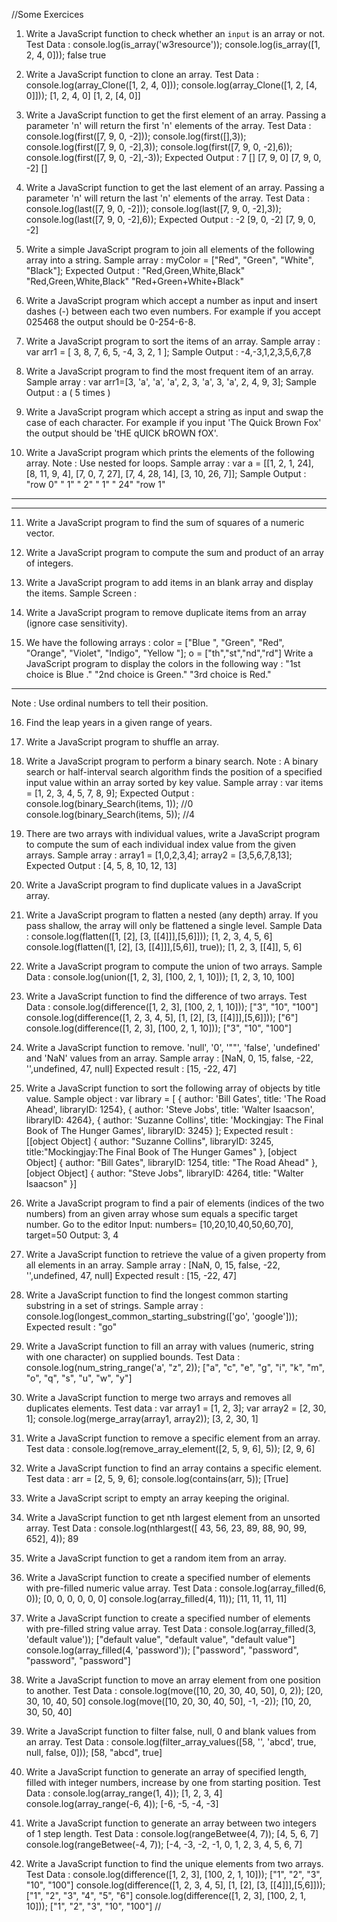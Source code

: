 //Some Exercices
1. Write a JavaScript function to check whether an `input` is an array or not.
Test Data :
console.log(is_array('w3resource')); 
console.log(is_array([1, 2, 4, 0]));
false
true

2. Write a JavaScript function to clone an array.
Test Data :
console.log(array_Clone([1, 2, 4, 0])); 
console.log(array_Clone([1, 2, [4, 0]]));
[1, 2, 4, 0] 
[1, 2, [4, 0]]

3. Write a JavaScript function to get the first element of an array. Passing a parameter 'n' will return the first 'n' elements of the array.
Test Data : 
console.log(first([7, 9, 0, -2])); 
console.log(first([],3));
console.log(first([7, 9, 0, -2],3));
console.log(first([7, 9, 0, -2],6));
console.log(first([7, 9, 0, -2],-3));
Expected Output : 
7
[] 
[7, 9, 0] 
[7, 9, 0, -2] 
[]


4. Write a JavaScript function to get the last element of an array. Passing a parameter 'n' will return the last 'n' elements of the array.
Test Data : 
console.log(last([7, 9, 0, -2])); 
console.log(last([7, 9, 0, -2],3)); 
console.log(last([7, 9, 0, -2],6));
Expected Output : 
-2 
[9, 0, -2] 
[7, 9, 0, -2]



5. Write a simple JavaScript program to join all elements of the following array into a string.
Sample array : myColor = ["Red", "Green", "White", "Black"];
Expected Output : 
"Red,Green,White,Black"
"Red,Green,White,Black"
"Red+Green+White+Black"

6. Write a JavaScript program which accept a number as input and insert dashes (-) between each two even numbers. For example if you accept 025468 the output should be 0-254-6-8.

7. Write a JavaScript program to sort the items of an array.
Sample array : var arr1 = [ 3, 8, 7, 6, 5, -4, 3, 2, 1 ];
Sample Output : -4,-3,1,2,3,5,6,7,8


8. Write a JavaScript program to find the most frequent item of an array.
Sample array : var arr1=[3, 'a', 'a', 'a', 2, 3, 'a', 3, 'a', 2, 4, 9, 3];
Sample Output : a ( 5 times )

9. Write a JavaScript program which accept a string as input and swap the case of each character. For example if you input 'The Quick Brown Fox' the output should be 'tHE qUICK bROWN fOX'. 

10. Write a JavaScript program which prints the elements of the following array.
Note : Use nested for loops.
Sample array : var a = [[1, 2, 1, 24], [8, 11, 9, 4], [7, 0, 7, 27], [7, 4, 28, 14], [3, 10, 26, 7]];
Sample Output : 
"row 0" 
" 1" 
" 2" 
" 1"
" 24"
"row 1" 
------
------
11. Write a JavaScript program to find the sum of squares of a numeric vector.

12. Write a JavaScript program to compute the sum and product of an array of integers.

13. Write a JavaScript program to add items in an blank array and display the items.
Sample Screen : 


14. Write a JavaScript program to remove duplicate items from an array (ignore case sensitivity).

15. We have the following arrays :
color = ["Blue ", "Green", "Red", "Orange", "Violet", "Indigo", "Yellow "];
o = ["th","st","nd","rd"]
Write a JavaScript program to display the colors in the following way :
"1st choice is Blue ."
"2nd choice is Green."
"3rd choice is Red."
- - - - - - - - - - - - -
Note : Use ordinal numbers to tell their position.

16. Find the leap years in a given range of years.

17. Write a JavaScript program to shuffle an array.

18. Write a JavaScript program to perform a binary search.
Note : A binary search or half-interval search algorithm finds the position of a specified input value within an array sorted by key value. 
Sample array : 
var items = [1, 2, 3, 4, 5, 7, 8, 9];
Expected Output : 
console.log(binary_Search(items, 1)); //0 
console.log(binary_Search(items, 5)); //4

19. There are two arrays with individual values, write a JavaScript program to compute the sum of each individual index value from the given arrays.
Sample array : 
array1 = [1,0,2,3,4];
array2 = [3,5,6,7,8,13];
Expected Output : 
[4, 5, 8, 10, 12, 13] 
20. Write a JavaScript program to find duplicate values in a JavaScript array.

21. Write a JavaScript program to flatten a nested (any depth) array. If you pass shallow, the array will only be flattened a single level.
Sample Data :
console.log(flatten([1, [2], [3, [[4]]],[5,6]])); 
[1, 2, 3, 4, 5, 6]
console.log(flatten([1, [2], [3, [[4]]],[5,6]], true)); 
[1, 2, 3, [[4]], 5, 6]

22. Write a JavaScript program to compute the union of two arrays.
Sample Data :
console.log(union([1, 2, 3], [100, 2, 1, 10]));
[1, 2, 3, 10, 100]

23. Write a JavaScript function to find the difference of two arrays.
Test Data :
console.log(difference([1, 2, 3], [100, 2, 1, 10])); 
["3", "10", "100"]
console.log(difference([1, 2, 3, 4, 5], [1, [2], [3, [[4]]],[5,6]])); 
["6"]
console.log(difference([1, 2, 3], [100, 2, 1, 10]));
["3", "10", "100"]

24. Write a JavaScript function to remove. 'null', '0', '""', 'false', 'undefined' and 'NaN' values from an array.
Sample array : [NaN, 0, 15, false, -22, '',undefined, 47, null]
Expected result : [15, -22, 47]

25. Write a JavaScript function to sort the following array of objects by title value.
Sample object :
var library = [ 
   { author: 'Bill Gates', title: 'The Road Ahead', libraryID: 1254},
   { author: 'Steve Jobs', title: 'Walter Isaacson', libraryID: 4264},
   { author: 'Suzanne Collins', title: 'Mockingjay: The Final Book of The Hunger Games', libraryID: 3245}
   ];
Expected result :
[[object Object] {
  author: "Suzanne Collins",
  libraryID: 3245,
  title:"Mockingjay:The Final Book of The Hunger Games"
}, [object Object] {
  author: "Bill Gates",
  libraryID: 1254,
  title: "The Road Ahead"
}, [object Object] {
  author: "Steve Jobs",
  libraryID: 4264,
  title: "Walter Isaacson"
}]

26. Write a JavaScript program to find a pair of elements (indices of the two numbers) from an given array whose sum equals a specific target number. Go to the editor
Input: numbers= [10,20,10,40,50,60,70], target=50
Output: 3, 4

27. Write a JavaScript function to retrieve the value of a given property from all elements in an array.
Sample array : [NaN, 0, 15, false, -22, '',undefined, 47, null]
Expected result : [15, -22, 47]

28. Write a JavaScript function to find the longest common starting substring in a set of strings.
Sample array : console.log(longest_common_starting_substring(['go', 'google']));
Expected result : "go"

29. Write a JavaScript function to fill an array with values (numeric, string with one character) on supplied bounds.
Test Data : 
console.log(num_string_range('a', "z", 2));
["a", "c", "e", "g", "i", "k", "m", "o", "q", "s", "u", "w", "y"]
30. Write a JavaScript function to merge two arrays and removes all duplicates elements.
Test data :
var array1 = [1, 2, 3]; 
var array2 = [2, 30, 1]; 
console.log(merge_array(array1, array2));
[3, 2, 30, 1]

31. Write a JavaScript function to remove a specific element from an array.
Test data :
console.log(remove_array_element([2, 5, 9, 6], 5));
[2, 9, 6]

32. Write a JavaScript function to find an array contains a specific element.
Test data :
arr = [2, 5, 9, 6];
console.log(contains(arr, 5));
[True]
33. Write a JavaScript script to empty an array keeping the original.

34. Write a JavaScript function to get nth largest element from an unsorted array.
Test Data :
console.log(nthlargest([ 43, 56, 23, 89, 88, 90, 99, 652], 4));
89

35. Write a JavaScript function to get a random item from an array.

36. Write a JavaScript function to create a specified number of elements with pre-filled numeric value array.
Test Data :
console.log(array_filled(6, 0)); 
[0, 0, 0, 0, 0, 0]
console.log(array_filled(4, 11));
[11, 11, 11, 11]

37. Write a JavaScript function to create a specified number of elements with pre-filled string value array.
Test Data :
console.log(array_filled(3, 'default value')); 
["default value", "default value", "default value"]
console.log(array_filled(4, 'password'));
["password", "password", "password", "password"]

38. Write a JavaScript function to move an array element from one position to another.
Test Data :
console.log(move([10, 20, 30, 40, 50], 0, 2));
[20, 30, 10, 40, 50]
console.log(move([10, 20, 30, 40, 50], -1, -2));
[10, 20, 30, 50, 40]

39. Write a JavaScript function to filter false, null, 0 and blank values from an array.
Test Data :
console.log(filter_array_values([58, '', 'abcd', true, null, false, 0]));
[58, "abcd", true]

40. Write a JavaScript function to generate an array of specified length, filled with integer numbers, increase by one from starting position. 
Test Data :
console.log(array_range(1, 4)); 
[1, 2, 3, 4]
console.log(array_range(-6, 4));
[-6, -5, -4, -3]

41. Write a JavaScript function to generate an array between two integers of 1 step length.
Test Data :
console.log(rangeBetwee(4, 7)); 
[4, 5, 6, 7]
console.log(rangeBetwee(-4, 7));
[-4, -3, -2, -1, 0, 1, 2, 3, 4, 5, 6, 7]



42. Write a JavaScript function to find the unique elements from two arrays.
Test Data :
console.log(difference([1, 2, 3], [100, 2, 1, 10]));
["1", "2", "3", "10", "100"]
console.log(difference([1, 2, 3, 4, 5], [1, [2], [3, [[4]]],[5,6]])); 
["1", "2", "3", "4", "5", "6"]
console.log(difference([1, 2, 3], [100, 2, 1, 10])); 
["1", "2", "3", "10", "100"]
 //
